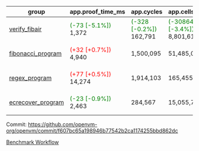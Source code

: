 | group | app.proof_time_ms | app.cycles | app.cells_used | leaf.proof_time_ms | leaf.cycles | leaf.cells_used |
| -- | -- | -- | -- | -- | -- | -- |
| [verify_fibair](https://github.com/openvm-org/openvm/blob/benchmark-results/benchmarks-pr/1352/verify_fibair-f607bc65a198946b77542b2ca1174255bbd862dc.md) |<span style='color: green'>(-73 [-5.1%])</span> 1,372 | <span style='color: green'>(-328 [-0.2%])</span> 162,791 | <span style='color: green'>(-308648 [-3.4%])</span> 8,801,613 |- | - | - |
| [fibonacci_program](https://github.com/openvm-org/openvm/blob/benchmark-results/benchmarks-pr/1352/fibonacci-f607bc65a198946b77542b2ca1174255bbd862dc.md) |<span style='color: red'>(+32 [+0.7%])</span> 4,940 |  1,500,095 |  51,485,080 |<span style='color: green'>(-11 [-0.3%])</span> 3,863 |  649,314 | <span style='color: green'>(-307893 [-0.9%])</span> 34,424,880 |
| [regex_program](https://github.com/openvm-org/openvm/blob/benchmark-results/benchmarks-pr/1352/regex-f607bc65a198946b77542b2ca1174255bbd862dc.md) |<span style='color: red'>(+77 [+0.5%])</span> 14,274 |  1,914,103 |  165,455,373 |<span style='color: green'>(-89 [-0.6%])</span> 16,028 |  2,125,040 | <span style='color: green'>(-617496 [-0.4%])</span> 156,348,508 |
| [ecrecover_program](https://github.com/openvm-org/openvm/blob/benchmark-results/benchmarks-pr/1352/ecrecover-f607bc65a198946b77542b2ca1174255bbd862dc.md) |<span style='color: green'>(-23 [-0.9%])</span> 2,463 |  284,567 |  15,055,723 |<span style='color: green'>(-37 [-0.3%])</span> 10,830 |  1,635,173 | <span style='color: green'>(-308118 [-0.3%])</span> 118,108,156 |


Commit: https://github.com/openvm-org/openvm/commit/f607bc65a198946b77542b2ca1174255bbd862dc

[Benchmark Workflow](https://github.com/openvm-org/openvm/actions/runs/13212923805)
